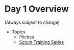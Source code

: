 # Day 1 Overview

(Always subject to change)

- Topics
  - Pitches 
  - [Scrum Training Series](http://scrumtrainingseries.com/)
  
  
 
